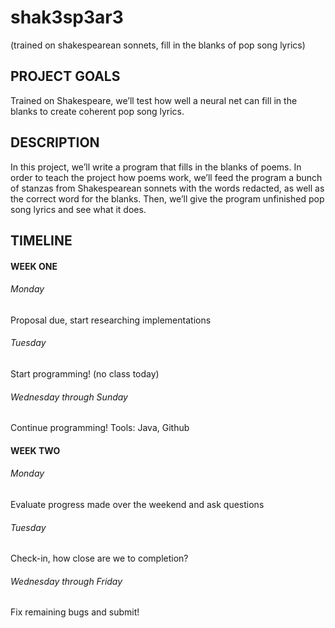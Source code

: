 # shak3sp3ar3
(trained on shakespearean sonnets, fill in the blanks of pop song lyrics)

## PROJECT GOALS
Trained on Shakespeare, we’ll test how well a neural net can fill in the blanks to create coherent pop song lyrics. 

## DESCRIPTION
In this project, we’ll write a program that fills in the blanks of poems. In order to teach the project how poems work, we’ll feed the program a bunch of stanzas from Shakespearean sonnets with the words redacted, as well as the correct word for the blanks. Then, we’ll give the program unfinished pop song lyrics and see what it does.

## TIMELINE
#### WEEK ONE 

###### Monday
Proposal due, start researching implementations

###### Tuesday
Start programming!  (no class today)

###### Wednesday through Sunday
Continue programming!  Tools: Java, Github

#### WEEK TWO

###### Monday 
Evaluate progress made over the weekend and ask questions

###### Tuesday 
Check-in, how close are we to completion? 

###### Wednesday through Friday
Fix remaining bugs and submit!
 
